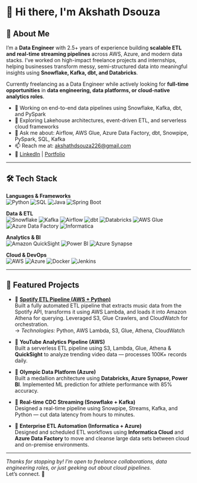 # 👋 Hi there, I'm Akshath Dsouza

## 🚀 About Me

I’m a **Data Engineer** with 2.5+ years of experience building **scalable ETL and real-time streaming pipelines** across AWS, Azure, and modern data stacks. I’ve worked on high-impact freelance projects and internships, helping businesses transform messy, semi-structured data into meaningful insights using **Snowflake, Kafka, dbt, and Databricks**.

Currently freelancing as a Data Engineer while actively looking for **full-time opportunities** in **data engineering, data platforms, or cloud-native analytics roles**.

- 🔭 Working on end-to-end data pipelines using Snowflake, Kafka, dbt, and PySpark  
- 🌱 Exploring Lakehouse architectures, event-driven ETL, and serverless cloud frameworks  
- 💬 Ask me about: Airflow, AWS Glue, Azure Data Factory, dbt, Snowpipe, PySpark, SQL, Kafka  
- 📫 Reach me at: [akshathdsouza226@gmail.com](mailto:akshathdsouza226@gmail.com)  
- 🔗 [LinkedIn](https://www.linkedin.com/in/akshathdsouza) | [Portfolio](https://akshathdataengineer.netlify.app)

---

## 🛠️ Tech Stack

**Languages & Frameworks**  
![Python](https://img.shields.io/badge/Python-3776AB?style=for-the-badge&logo=python&logoColor=white)
![SQL](https://img.shields.io/badge/SQL-4479A1?style=for-the-badge&logo=postgresql&logoColor=white)
![Java](https://img.shields.io/badge/Java-ED8B00?style=for-the-badge&logo=openjdk&logoColor=white)
![Spring Boot](https://img.shields.io/badge/Spring_Boot-6DB33F?style=for-the-badge&logo=spring-boot&logoColor=white)

**Data & ETL**  
![Snowflake](https://img.shields.io/badge/Snowflake-56B9EB?style=for-the-badge&logo=snowflake&logoColor=white)
![Kafka](https://img.shields.io/badge/Kafka-231F20?style=for-the-badge&logo=apache-kafka&logoColor=white)
![Airflow](https://img.shields.io/badge/Apache_Airflow-017CEE?style=for-the-badge&logo=apache-airflow&logoColor=white)
![dbt](https://img.shields.io/badge/dbt-FC6D26?style=for-the-badge&logo=dbt&logoColor=white)
![Databricks](https://img.shields.io/badge/Databricks-EF4C43?style=for-the-badge&logo=databricks&logoColor=white)
![AWS Glue](https://img.shields.io/badge/AWS_Glue-FF9900?style=for-the-badge&logo=amazon-aws&logoColor=white)
![Azure Data Factory](https://img.shields.io/badge/Azure_Data_Factory-0078D4?style=for-the-badge&logo=microsoft-azure&logoColor=white)
![Informatica](https://img.shields.io/badge/Informatica-E87722?style=for-the-badge&logo=informatica&logoColor=white)

**Analytics & BI**  
![Amazon QuickSight](https://img.shields.io/badge/Amazon_QuickSight-FF9900?style=for-the-badge&logo=amazon-aws&logoColor=white)
![Power BI](https://img.shields.io/badge/Power_BI-F2C811?style=for-the-badge&logo=power-bi&logoColor=black)
![Azure Synapse](https://img.shields.io/badge/Azure_Synapse-008AD7?style=for-the-badge&logo=microsoft-azure&logoColor=white)

**Cloud & DevOps**  
![AWS](https://img.shields.io/badge/AWS-232F3E?style=for-the-badge&logo=amazon-aws&logoColor=white)
![Azure](https://img.shields.io/badge/Azure-0078D4?style=for-the-badge&logo=microsoft-azure&logoColor=white)
![Docker](https://img.shields.io/badge/Docker-2496ED?style=for-the-badge&logo=docker&logoColor=white)
![Jenkins](https://img.shields.io/badge/Jenkins-D24939?style=for-the-badge&logo=jenkins&logoColor=white)

---

## 📂 Featured Projects

- 🔹 **[Spotify ETL Pipeline (AWS + Python)](https://github.com/AkshathD2298/Spotify_ETL_Pipeline_on_AWS-Python-)**  
  Built a fully automated ETL pipeline that extracts music data from the Spotify API, transforms it using AWS Lambda, and loads it into Amazon Athena for querying. Leveraged S3, Glue Crawlers, and CloudWatch for orchestration.  
  → *Technologies:* Python, AWS Lambda, S3, Glue, Athena, CloudWatch

- 🔹 **YouTube Analytics Pipeline (AWS)**  
  Built a serverless ETL pipeline using S3, Lambda, Glue, Athena & **QuickSight** to analyze trending video data — processes 100K+ records daily.

- 🔹 **Olympic Data Platform (Azure)**  
  Built a medallion architecture using **Databricks, Azure Synapse, Power BI**. Implemented ML prediction for athlete performance with 85% accuracy.

- 🔹 **Real-time CDC Streaming (Snowflake + Kafka)**  
  Designed a real-time pipeline using Snowpipe, Streams, Kafka, and Python — cut data latency from hours to minutes.

- 🔹 **Enterprise ETL Automation (Informatica + Azure)**  
  Designed and scheduled ETL workflows using **Informatica Cloud** and **Azure Data Factory** to move and cleanse large data sets between cloud and on-premise environments.

---

*Thanks for stopping by! I’m open to freelance collaborations, data engineering roles, or just geeking out about cloud pipelines.*  
Let’s connect. 🚀

